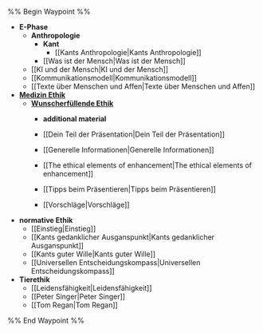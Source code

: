 %% Begin Waypoint %%
- **E-Phase**
	- **Anthropologie**
		- **Kant**
			- [[Kants Anthropologie|Kants Anthropologie]]
		- [[Was ist der Mensch|Was ist der Mensch]]
	- [[KI und der Mensch|KI und der Mensch]]
	- [[Kommunikationsmodell|Kommunikationsmodell]]
	- [[Texte über Menschen und Affen|Texte über Menschen und Affen]]
- **[Medizin Ethik](./Medizin%20Ethik/Medizin%20Ethik.md)**
	- **[Wunscherfüllende Ethik](./Medizin%20Ethik/Wunscherf%C3%BCllende%20Ethik/Wunscherf%C3%BCllende%20Ethik.md)**
		- **additional material**

		- [[Dein Teil der Präsentation|Dein Teil der Präsentation]]
		- [[Generelle Informationen|Generelle Informationen]]
		- [[The ethical elements of enhancement|The ethical elements of enhancement]]
		- [[Tipps beim Präsentieren|Tipps beim Präsentieren]]
		- [[Vorschläge|Vorschläge]]
- **normative Ethik**
	- [[Einstieg|Einstieg]]
	- [[Kants gedanklicher Ausganspunkt|Kants gedanklicher Ausganspunkt]]
	- [[Kants guter Wille|Kants guter Wille]]
	- [[Universellen Entscheidungskompass|Universellen Entscheidungskompass]]
- **Tierethik**
	- [[Leidensfähigkeit|Leidensfähigkeit]]
	- [[Peter Singer|Peter Singer]]
	- [[Tom Regan|Tom Regan]]

%% End Waypoint %%
